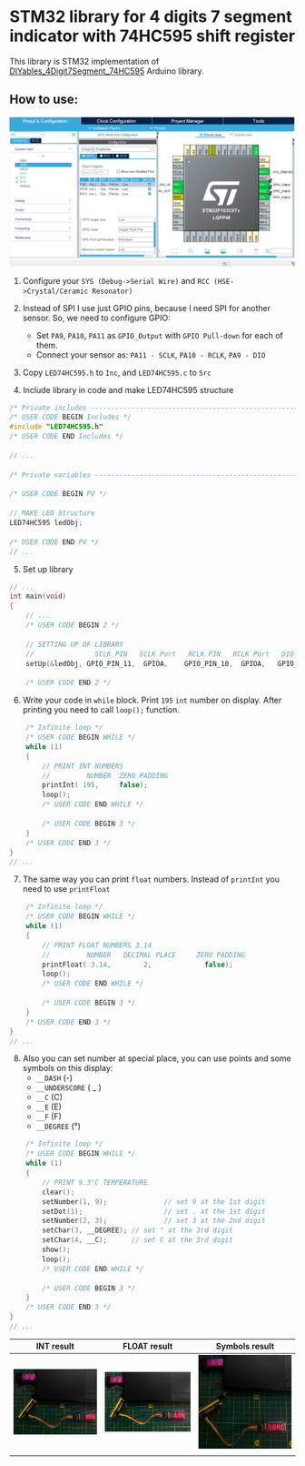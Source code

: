 # STM32 library for 4 digits 7 segment indicator with 74HC595 shift register

This library is STM32 implementation of [DIYables_4Digit7Segment_74HC595](https://github.com/DIYables/DIYables_4Digit7Segment_74HC595/) Arduino library. 



## How to use:

![CubeMX Configurations](img/screenshot_1.png "CubeMX Configurations")

1. Configure your `SYS (Debug->Serial Wire)` and `RCC (HSE->Crystal/Ceramic Resonator)`
2. Instead of SPI I use just GPIO pins, because I need SPI for another sensor. So, we need to configure GPIO:
   - Set `PA9`, `PA10`, `PA11` as `GPIO_Output` with `GPIO Pull-down` for each of them.
   - Connect your sensor as: `PA11 - SCLK`, `PA10 - RCLK`, `PA9 - DIO`
3. Copy `LED74HC595.h` to `Inc`, and `LED74HC595.c` to `Src`

4. Include library in code and make LED74HC595 structure

```c
/* Private includes ----------------------------------------------------------*/
/* USER CODE BEGIN Includes */
#include "LED74HC595.h"
/* USER CODE END Includes */

// ... 

/* Private variables ---------------------------------------------------------*/

/* USER CODE BEGIN PV */

// MAKE LED Structure
LED74HC595 ledObj;

/* USER CODE END PV */
// ... 
```

5. Set up library

``` C
// ... 
int main(void)
{
    // ...
    /* USER CODE BEGIN 2 */
    
    // SETTING UP OF LIBRARY
    //               SCLK PIN   SCLK Port   RCLK PIN   RCLK Port   DIO PIN   DIO PORT
    setUp(&ledObj, GPIO_PIN_11,  GPIOA,    GPIO_PIN_10,  GPIOA,   GPIO_PIN_9,  GPIOA);
    
    /* USER CODE END 2 */
```

6. Write your code in `while` block. Print `195` `int` number on display. After printing you need to call `loop();` function.

``` C
    /* Infinite loop */
    /* USER CODE BEGIN WHILE */
    while (1)
    { 
        // PRINT INT NUMBERS
        //         NUMBER  ZERO PADDING
        printInt( 195,     false);
        loop();
        /* USER CODE END WHILE */

        /* USER CODE BEGIN 3 */
    }
    /* USER CODE END 3 */
}
// ... 
```

7. The same way you can print `float` numbers. Instead of `printInt` you need to use `printFloat`

``` C
    /* Infinite loop */
    /* USER CODE BEGIN WHILE */
    while (1)
    { 
        // PRINT FLOAT NUMBERS 3.14
        //         NUMBER   DECIMAL PLACE     ZERO PADDING
        printFloat( 3.14,        2,             false);
        loop();
        /* USER CODE END WHILE */

        /* USER CODE BEGIN 3 */
    }
    /* USER CODE END 3 */
}
// ... 
```

8. Also you can set number at special place, you can use points and some symbols on this display: 
   - `__DASH`  (-)
   - `__UNDERSCORE` ( _ )
   - `__C` (C)
   - `__E` (E)
   - `__F` (F)
   - `__DEGREE` (°)

``` C
    /* Infinite loop */
    /* USER CODE BEGIN WHILE */
    while (1)
    { 
        // PRINT 9.3°C TEMPERATURE
        clear();
	    setNumber(1, 9);              // set 9 at the 1st digit
	    setDot(1);                    // set . at the 1st digit
	    setNumber(2, 3);              // set 3 at the 2nd digit
	    setChar(3, __DEGREE); // set ° at the 3rd digit
	    setChar(4, __C);      // set C at the 3rd digit
	    show();            
        loop();
        /* USER CODE END WHILE */

        /* USER CODE BEGIN 3 */
    }
    /* USER CODE END 3 */
}
// ... 
```
| INT result          | FLOAT result            | Symbols result               |
|---------------------|-------------------------|------------------------------|
| ![int](img/int.jpg) | ![float](img/float.jpg) | ![temperature](img/temp.jpg) |
|                     |                         |                              |
